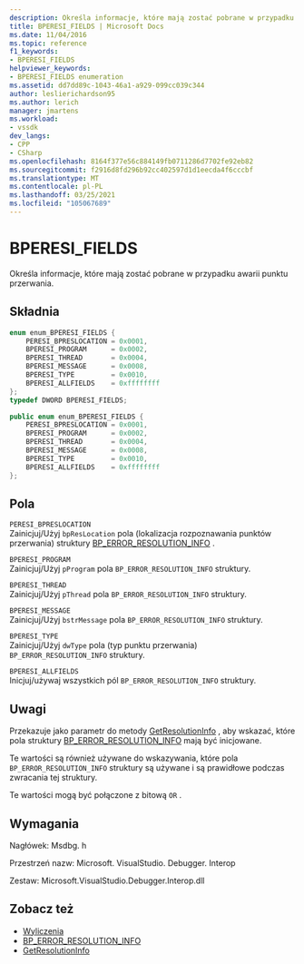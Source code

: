 ```yaml
---
description: Określa informacje, które mają zostać pobrane w przypadku awarii punktu przerwania.
title: BPERESI_FIELDS | Microsoft Docs
ms.date: 11/04/2016
ms.topic: reference
f1_keywords:
- BPERESI_FIELDS
helpviewer_keywords:
- BPERESI_FIELDS enumeration
ms.assetid: dd7dd89c-1043-46a1-a929-099cc039c344
author: leslierichardson95
ms.author: lerich
manager: jmartens
ms.workload:
- vssdk
dev_langs:
- CPP
- CSharp
ms.openlocfilehash: 8164f377e56c884149fb0711286d7702fe92eb82
ms.sourcegitcommit: f2916d8fd296b92cc402597d1d1eecda4f6cccbf
ms.translationtype: MT
ms.contentlocale: pl-PL
ms.lasthandoff: 03/25/2021
ms.locfileid: "105067689"
---
```

# <a name="bperesi_fields"></a>BPERESI_FIELDS
Określa informacje, które mają zostać pobrane w przypadku awarii punktu przerwania.

## <a name="syntax"></a>Składnia

```cpp
enum enum_BPERESI_FIELDS {
    PERESI_BPRESLOCATION = 0x0001,
    BPERESI_PROGRAM      = 0x0002,
    BPERESI_THREAD       = 0x0004,
    BPERESI_MESSAGE      = 0x0008,
    BPERESI_TYPE         = 0x0010,
    BPERESI_ALLFIELDS    = 0xffffffff
};
typedef DWORD BPERESI_FIELDS;
```

```csharp
public enum enum_BPERESI_FIELDS {
    PERESI_BPRESLOCATION = 0x0001,
    BPERESI_PROGRAM      = 0x0002,
    BPERESI_THREAD       = 0x0004,
    BPERESI_MESSAGE      = 0x0008,
    BPERESI_TYPE         = 0x0010,
    BPERESI_ALLFIELDS    = 0xffffffff
};
```

## <a name="fields"></a>Pola
`PERESI_BPRESLOCATION`\
Zainicjuj/Użyj `bpResLocation` pola (lokalizacja rozpoznawania punktów przerwania) struktury [BP_ERROR_RESOLUTION_INFO](../../../extensibility/debugger/reference/bp-error-resolution-info.md) .

`BPERESI_PROGRAM`\
Zainicjuj/Użyj `pProgram` pola `BP_ERROR_RESOLUTION_INFO` struktury.

`BPERESI_THREAD`\
Zainicjuj/Użyj `pThread` pola `BP_ERROR_RESOLUTION_INFO` struktury.

`BPERESI_MESSAGE`\
Zainicjuj/Użyj `bstrMessage` pola `BP_ERROR_RESOLUTION_INFO` struktury.

`BPERESI_TYPE`\
Zainicjuj/Użyj `dwType` pola (typ punktu przerwania) `BP_ERROR_RESOLUTION_INFO` struktury.

`BPERESI_ALLFIELDS`\
Inicjuj/używaj wszystkich pól `BP_ERROR_RESOLUTION_INFO` struktury.

## <a name="remarks"></a>Uwagi
Przekazuje jako parametr do metody [GetResolutionInfo](../../../extensibility/debugger/reference/idebugerrorbreakpointresolution2-getresolutioninfo.md) , aby wskazać, które pola struktury [BP_ERROR_RESOLUTION_INFO](../../../extensibility/debugger/reference/bp-error-resolution-info.md) mają być inicjowane.

Te wartości są również używane do wskazywania, które pola `BP_ERROR_RESOLUTION_INFO` struktury są używane i są prawidłowe podczas zwracania tej struktury.

Te wartości mogą być połączone z bitową `OR` .

## <a name="requirements"></a>Wymagania
Nagłówek: Msdbg. h

Przestrzeń nazw: Microsoft. VisualStudio. Debugger. Interop

Zestaw: Microsoft.VisualStudio.Debugger.Interop.dll

## <a name="see-also"></a>Zobacz też
- [Wyliczenia](../../../extensibility/debugger/reference/enumerations-visual-studio-debugging.md)
- [BP_ERROR_RESOLUTION_INFO](../../../extensibility/debugger/reference/bp-error-resolution-info.md)
- [GetResolutionInfo](../../../extensibility/debugger/reference/idebugerrorbreakpointresolution2-getresolutioninfo.md)
